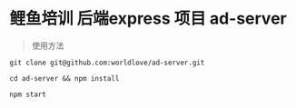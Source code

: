 # 鲤鱼培训 后端express 项目 ad-server

>使用方法


```
git clone git@github.com:worldlove/ad-server.git

cd ad-server && npm install

npm start
```